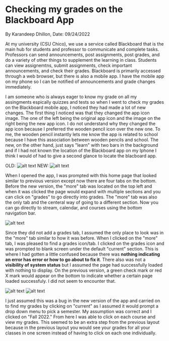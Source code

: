 # Checking my grades on the Blackboard App
By Karandeep Dhillon, Date: 09/24/2022

At my university (CSU Chico), we use a service called Blackboard that is the main hub for students and professor to communicate and complete tasks. Professors can send announcements, post assignments, post grades, and do a variety of other things to supplement the learning in class. Students can view assignemtns, submit assignments, check important announcements, and check their grades. Blackboard is primarily accessed through a web browser, but there is also a mobile app. I have the mobile app on my phone so I can be notified of announcements and grade changes immediately. 

I am someone who is always eager to know my grade on all my assingments espically quizzes and tests so when I went to check my grades on the Blackboard mobile app, I noticed they had made a lot of new changes. The first thing I noticed was that they changed the app icon image. The one of the left being the original app icon and the image on the right being the new app icon. I do not understand why they changed the app icon because I preferred the wooden pencil icon over the new one. To me, the wooden pencil instantly lets me know the app is related to school because I have this association between wooden pencils and school. The new, on the other hand, just says "learn" with two bars in the background and if I had not known the location of the Blackboard app on my Iphone I think I would of had to give a second glance to locate the blacboard app. 
                                  
OLD: ![alt text](../assets/ogicon.png)             NEW: ![alt text](../assets/newicon.png)



When I opened the app, I was prompted with this home page that looked similar to previous version except now there are four tabs on the bottom. Before the new version, the "more" tab was located on the top left and when it was clicked the page would expand with multiple sections and you can click on "grades" to go directly into grades. The "more" tab was also the only tab and the centeral way of going to a different section. Now you can go directly to stream, calendar, and courses using the bottom navigation bar. 

![alt text](../assets/homepage.png)


Since they did not add a grades tab, I assumed the only place to look was in the "more" tab similar to how it was before. When I clicked on the "more" tab, I was pleased to find a grades icon/tab. I clicked on the grades icon and was prompted to blank screen under the default "current" section. This is where I had gotten a little confused because there was **nothing indicating an error has error or how to go about to fix it**. There also was not a **visibility of system status** but I assumed the page had successfully loaded with nothing to display. On the previous version, a green check mark or red X mark would appear on the bottom to indicate whether a certain page loaded successfuly. I did not seem to encounter that. 



![alt text](../assets/moretab.png)                                             ![alt text](../assets/grades.png)



I just assumed this was a bug in the new version of the app and carried on to find my grades by clicking on "current" as I assumed it would prompt a drop down menu to pick a semester. My assumption was correct and I clicked on "Fall 2022." From here I was able to click on each course and view my grades. This seemed to be an extra step from the previous layout because in the previous layout you would see your grades for all your classes in one screen instead of having to click on each one individually. 

